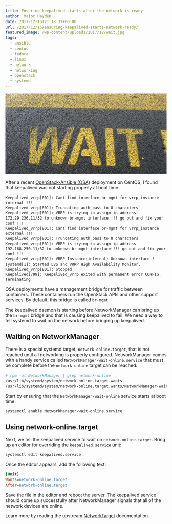 ```yaml
---
title: Ensuring keepalived starts after the network is ready
author: Major Hayden
date: 2017-12-15T21:18:37+00:00
url: /2017/12/15/ensuring-keepalived-starts-network-ready/
featured_image: /wp-content/uploads/2017/12/wait.jpg
tags:
  - ansible
  - centos
  - fedora
  - linux
  - network
  - networking
  - openstack
  - systemd
---
```

![1]

After a recent [OpenStack-Ansible (OSA)][2] deployment on CentOS, I found that keepalived was not starting properly at boot time:

```
Keepalived_vrrp[801]: Cant find interface br-mgmt for vrrp_instance internal !!!
Keepalived_vrrp[801]: Truncating auth_pass to 8 characters
Keepalived_vrrp[801]: VRRP is trying to assign ip address 172.29.236.11/32 to unknown br-mgmt interface !!! go out and fix your conf !!!
Keepalived_vrrp[801]: Cant find interface br-mgmt for vrrp_instance external !!!
Keepalived_vrrp[801]: Truncating auth_pass to 8 characters
Keepalived_vrrp[801]: VRRP is trying to assign ip address 192.168.250.11/32 to unknown br-mgmt interface !!! go out and fix your conf !!!
Keepalived_vrrp[801]: VRRP_Instance(internal) Unknown interface !
systemd[1]: Started LVS and VRRP High Availability Monitor.
Keepalived_vrrp[801]: Stopped
Keepalived[799]: Keepalived_vrrp exited with permanent error CONFIG. Terminating
```

OSA deployments have a management bridge for traffic between containers. These containers run the OpenStack APIs and other support services. By default, this bridge is called `br-mgmt`.

The keepalived daemon is starting before NetworkManager can bring up the `br-mgmt` bridge and that is causing keepalived to fail. We need a way to tell systemd to wait on the network before bringing up keepalived.

## Waiting on NetworkManager

There is a special systemd target, `network-online.target`, that is not reached until all networking is properly configured. NetworkManager comes with a handy service called `NetworkManager-wait-online.service` that must be complete before the `network-online` target can be reached:

```bash
# rpm -ql NetworkManager | grep network-online
/usr/lib/systemd/system/network-online.target.wants
/usr/lib/systemd/system/network-online.target.wants/NetworkManager-wait-online.service
```

Start by ensuring that the `NetworkManager-wait-online` service starts at boot time:

```
systemctl enable NetworkManager-wait-online.service
```

## Using network-online.target

Next, we tell the keepalived service to wait on `network-online.target`. Bring up an editor for overriding the `keepalived.service` unit:

```
systemctl edit keepalived.service
```


Once the editor appears, add the following text:

```ini
[Unit]
Wants=network-online.target
After=network-online.target
```


Save the file in the editor and reboot the server. The keepalived service should come up successfully after NetworkManager signals that all of the network devices are online.

Learn more by reading the upstream [NetworkTarget][3] documentation.

 [1]: /wp-content/uploads/2017/12/wait.jpg
 [2]: https://github.com/openstack/openstack-ansible
 [3]: https://www.freedesktop.org/wiki/Software/systemd/NetworkTarget/
